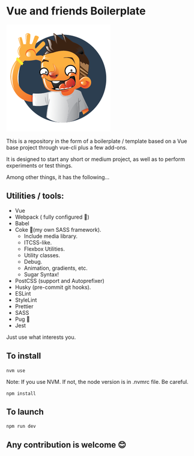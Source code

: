 # Vue and friends Boilerplate

![Logo](./static/logo.png)

This is a repository in the form of a boilerplate / template based on a Vue base project through vue-cli plus a few add-ons.

It is designed to start any short or medium project, as well as to perform experiments or test things.

Among other things, it has the following...

## Utilities / tools:

- Vue
- Webpack (
fully configured 🤪)
- Babel
- Coke 🥤(my own SASS framework).
  - Include media library.
  - ITCSS-like.
  - Flexbox Utilities.
  - Utility classes.
  - Debug.
  - Animation, gradients, etc.
  - Sugar Syntax!
- PostCSS (support and Autoprefixer)
- Husky (pre-commit git hooks).
- ESLint
- StyleLint
- Prettier
- SASS
- Pug 🐶
- Jest

Just use what interests you. 

## To install
```
nvm use
```
Note: If you use NVM. If not, the node version is in .nvmrc file. Be careful.

```
npm install
```

## To launch

```
npm run dev
```


## Any contribution is welcome 😊

